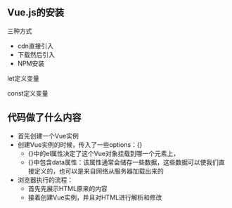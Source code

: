 ## Vue.js的安装

三种方式

* cdn直接引入
* 下载然后引入
* NPM安装

let定义变量

const定义变量

## 代码做了什么内容

* 首先创建一个Vue实例
* 创建Vue实例的时候，传入了一些options：{}
  * {}中的el属性决定了这个Vue对象挂载到哪一个元素上，
  * {}中包含data属性：该属性通常会储存一些数据，这些数据可以使我们直接定义的，也可以是来自网络从服务器加载出来的
* 浏览器执行的流程：
  * 首先先展示HTML原来的内容
  * 接着创建Vue实例，并且对HTML进行解析和修改

